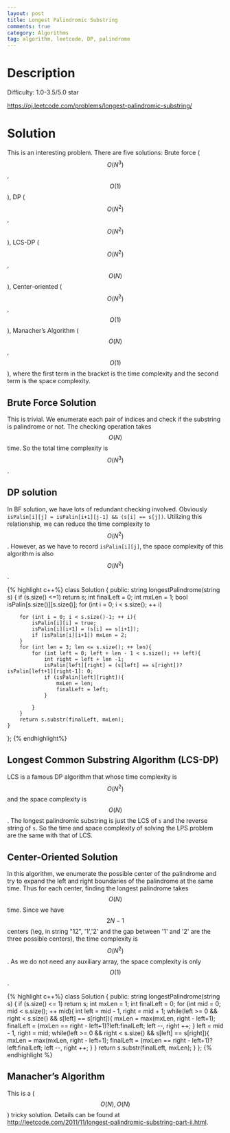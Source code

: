```yaml
---
layout: post
title: Longest Palindromic Substring
comments: true
category: Algorithms
tag: algorithm, leetcode, DP, palindrome
---
```


# Description

Difficulty: 1.0-3.5/5.0 star

https://oj.leetcode.com/problems/longest-palindromic-substring/

# Solution

This is an interesting problem. There are five solutions: Brute force ($$O(N^3)$$ , $$O(1)$$), DP ($$O(N^2)$$ , $$O(N^2)$$), LCS-DP ($$O(N^2)$$ , $$O(N)$$), Center-oriented ($$O(N^2)$$ , $$O(1)$$), Manacher’s Algorithm ($$O(N)$$ , $$O(1)$$), where the first term in the bracket is the time complexity and the second term is the space complexity.

## Brute Force Solution

This is trivial. We enumerate each pair of indices and check if the substring is palindrome or not. The checking operation takes $$O(N)$$ time. So the total time complexity is $$O(N^3)$$.

## DP solution

In BF solution, we have lots of redundant checking involved. Obviously ``isPalin[i][j] = isPalin[i+1][j-1] && (s[i] == s[j])``. Utilizing this relationship, we can reduce the time complexity to $$O(N^2)$$. However, as we have to record ``isPalin[i][j]``, the space complexity of this algorithm is also $$O(N^2)$$.

{% highlight c++%}
class Solution {
public:
 	string longestPalindrome(string s) {
		if (s.size() <=1)
			return s;
		int finalLeft = 0;
		int mxLen = 1;
		bool isPalin[s.size()][s.size()];
		for (int i = 0; i < s.size(); ++ i)
			
		for (int i = 0; i < s.size()-1; ++ i){
			isPalin[i][i] = true;
			isPalin[i][i+1] = (s[i] == s[i+1]);
			if (isPalin[i][i+1]) mxLen = 2;
		}
 		for (int len = 3; len <= s.size(); ++ len){
			for (int left = 0; left + len - 1 < s.size(); ++ left){
				int right = left + len -1;
				isPalin[left][right] = (s[left] == s[right])?isPalin[left+1][right-1]: 0;
				if (isPalin[left][right]){
					mxLen = len;
					finalLeft = left;
 				}
					
			}
 		}
 		return s.substr(finalLeft, mxLen);
 	}
};
{% endhighlight%}

## Longest Common Substring Algorithm (LCS-DP)

LCS is a famous DP algorithm that whose time complexity is $$O(N^2)$$ and the space complexity is $$O(N)$$. The longest palindromic substring is just the LCS of ``s`` and the reverse string of ``s``. So the time and space complexity of solving the LPS problem are the same with that of LCS.

## Center-Oriented Solution

In this algorithm, we enumerate the possible center of the palindrome and try to expand the left and right boundaries of the palindrome at the same time. Thus for each center, finding the longest palindrome takes $$O(N)$$ time. Since we have $$2N-1$$ centers (\eg, in string "12", '1','2' and the gap between '1' and '2' are the three possible centers), the time complexity is $$O(N^2)$$. As we do not need any auxiliary array, the space complexity is only $$O(1)$$.


{% highlight c++%}
class Solution {
public:
 	string longestPalindrome(string s) {
		if (s.size() <= 1)
			return s;
		int mxLen = 1;
		int finalLeft = 0;
		for (int mid  = 0; mid < s.size(); ++ mid){
			int left = mid - 1, right = mid + 1;
			while(left >= 0 && right < s.size() && s[left] == s[right]){
				mxLen = max(mxLen, right - left+1);
				finalLeft = (mxLen == right - left+1)?left:finalLeft;
				left --, right ++;
 			}
			left = mid - 1, right = mid;
			while(left >= 0 && right < s.size() && s[left] == s[right]){
				mxLen = max(mxLen, right - left+1);
				finalLeft = (mxLen == right - left+1)?left:finalLeft;
				left --, right ++;
 			}
 		}
		return s.substr(finalLeft, mxLen);
 	}
};
{% endhighlight %}

## Manacher’s Algorithm

This is a ($$O(N), O(N)$$) tricky solution. Details can be found at http://leetcode.com/2011/11/longest-palindromic-substring-part-ii.html. 